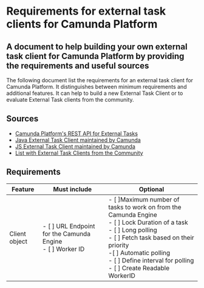 # Requirements for external task clients for Camunda Platform

## A document to help building your own external task client for Camunda Platform by providing the requirements and useful sources

The following document list the requirements for an external task client for Camunda Platform. It distinguishes between minimum requirements and additional features. It can help to build a new External Task Client or to evaluate External Task clients from the community.

## Sources
- [Camunda Platform's REST API for External Tasks](https://docs.camunda.org/manual/latest/reference/rest/external-task/)
- [Java External Task Client maintained by Camunda](https://github.com/camunda/camunda-bpm-platform/tree/master/clients/java)
- [JS External Task Client maintained by Camunda](https://github.com/camunda/camunda-external-task-client-js)
- [List with External Task Clients from the Community](https://github.com/camunda/awesome-camunda-external-clients)

## Requirements

|Feature|Must include|Optional| 
|---|---|---|
|Client object| - [ ] URL Endpoint for the Camunda Engine <br> - [ ] Worker ID | - [ ]Maximum number of tasks to work on from the Camunda Engine <br> - [ ] Lock Duration of a task <br> - [ ] Long polling <br> - [ ] Fetch task based on their priority <br> -[ ] Automatic polling <br> - [ ]  Define interval for polling <br> - [ ] Create Readable WorkerID |




